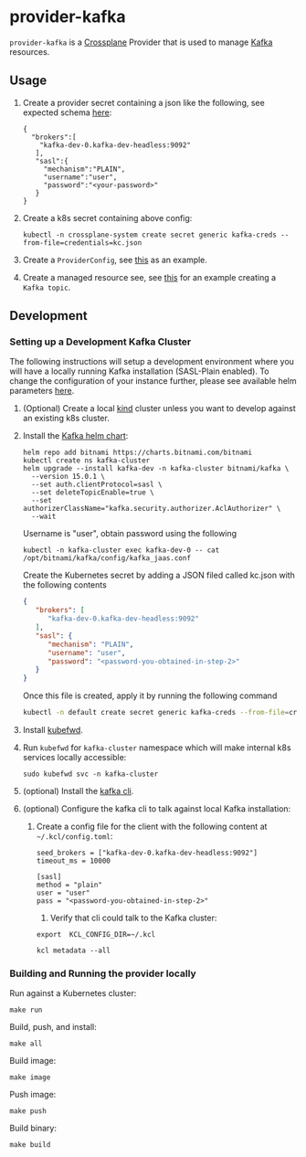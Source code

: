 # provider-kafka

`provider-kafka` is a [Crossplane](https://crossplane.io/) Provider that is used to
manage [Kafka](https://kafka.apache.org/) resources.

## Usage

1. Create a provider secret containing a json like the following, see expected
   schema [here](internal/clients/kafka/config.go):

    ```
    {
      "brokers":[
        "kafka-dev-0.kafka-dev-headless:9092"
       ],
       "sasl":{
         "mechanism":"PLAIN",
         "username":"user",
         "password":"<your-password>"
       }
    }
    ```

2. Create a k8s secret containing above config:

    ```
    kubectl -n crossplane-system create secret generic kafka-creds --from-file=credentials=kc.json
    ```

3. Create a `ProviderConfig`, see [this](examples/provider/config.yaml) as an example.


4. Create a managed resource see, see [this](examples/topic/topic.yaml) for an example creating a `Kafka topic`.

## Development

### Setting up a Development Kafka Cluster

The following instructions will setup a development environment where you will have a locally running Kafka
installation (SASL-Plain enabled). To change the configuration of your instance further, please see available helm
parameters [here](https://github.com/bitnami/charts/tree/master/bitnami/kafka/#installing-the-chart).

1. (Optional) Create a local [kind](https://kind.sigs.k8s.io/) cluster unless you want to develop against an existing
   k8s cluster.


2. Install the [Kafka helm chart](https://bitnami.com/stack/kafka/helm):

      ```
      helm repo add bitnami https://charts.bitnami.com/bitnami
      kubectl create ns kafka-cluster
      helm upgrade --install kafka-dev -n kafka-cluster bitnami/kafka \
        --version 15.0.1 \
        --set auth.clientProtocol=sasl \
        --set deleteTopicEnable=true \
        --set authorizerClassName="kafka.security.authorizer.AclAuthorizer" \
        --wait
      ```

   Username is "user", obtain password using the following

      ```
      kubectl -n kafka-cluster exec kafka-dev-0 -- cat /opt/bitnami/kafka/config/kafka_jaas.conf
      ```
   Create the Kubernetes secret by adding a JSON filed called kc.json with the following contents
   ```json
   {
      "brokers": [
         "kafka-dev-0.kafka-dev-headless:9092"
      ],
      "sasl": {
         "mechanism": "PLAIN",
         "username": "user",
         "password": "<password-you-obtained-in-step-2>"
      }
   }
   ```
   Once this file is created, apply it by running the following command
    ```bash
    kubectl -n default create secret generic kafka-creds --from-file=credentials=kc.json
    ```

3. Install [kubefwd](https://github.com/txn2/kubefwd#os).


4. Run `kubefwd` for `kafka-cluster` namespace which will make internal k8s services locally accessible:

      ```
      sudo kubefwd svc -n kafka-cluster
      ```

5. (optional) Install the [kafka cli](https://github.com/twmb/kcl).


6. (optional) Configure the kafka cli to talk against local Kafka installation:

    1. Create a config file for the client with the following content at `~/.kcl/config.toml`:

       ```
       seed_brokers = ["kafka-dev-0.kafka-dev-headless:9092"]
       timeout_ms = 10000

       [sasl]
       method = "plain"
       user = "user"
       pass = "<password-you-obtained-in-step-2>"
       ```

        1. Verify that cli could talk to the Kafka cluster:

       ```
       export  KCL_CONFIG_DIR=~/.kcl
       
       kcl metadata --all
       ```

### Building and Running the provider locally

Run against a Kubernetes cluster:

```console
make run
```

Build, push, and install:

```console
make all
```

Build image:

```console
make image
```

Push image:

```console
make push
```

Build binary:

```console
make build
```

